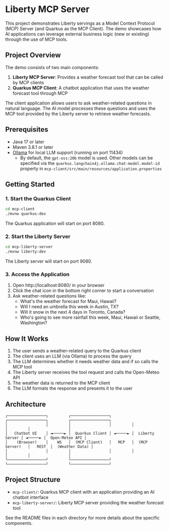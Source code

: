 # Liberty MCP Server

This project demonstrates Liberty servings as a Model Context Protocol (MCP) Server (and Quarkus as the MCP Client). The demo showcases how AI applications can leverage external business logic (new or existing) through the use of MCP tools.

## Project Overview

The demo consists of two main components:

1. **Liberty MCP Server**: Provides a weather forecast tool that can be called by MCP clients
2. **Quarkus MCP Client**: A chatbot application that uses the weather forecast tool through MCP

The client application allows users to ask weather-related questions in natural language. The AI model processes these questions and uses the MCP tool provided by the Liberty server to retrieve weather forecasts.

## Prerequisites

- Java 17 or later
- Maven 3.8.1 or later
- [Ollama](https://ollama.ai/) for local LLM support (running on port 11434)
   - By default, the `gpt-oss:20b` model is used.  Other models can be specified via the `quarkus.langchain4j.ollama.chat-model.model-id` property in `mcp-client/src/main/resources/application.properties`

## Getting Started

### 1. Start the Quarkus Client

```bash
cd mcp-client
./mvnw quarkus:dev
```

The Quarkus application will start on port 8080.

### 2. Start the Liberty Server

```bash
cd mcp-liberty-server
./mvnw liberty:dev
```

The Liberty server will start on port 9080.

### 3. Access the Application

1. Open http://localhost:8080/ in your browser
2. Click the chat icon in the bottom right corner to start a conversation
3. Ask weather-related questions like:
   - What's the weather forecast for Maui, Hawaii?
   - Will I need an umbrella this week in Austin, TX?
   - Will it snow in the next 4 days in Toronto, Canada?
   - Who's going to see more rainfall this week, Maui, Hawaii or Seattle, Washington?

## How It Works

1. The user sends a weather-related query to the Quarkus client
2. The client uses an LLM (via Ollama) to process the query
3. The LLM determines whether it needs weather data and if so calls the MCP tool
4. The Liberty server receives the tool request and calls the Open-Meteo API
5. The weather data is returned to the MCP client
6. The LLM formats the response and presents it to the user

## Architecture

```
┌─────────────────┐         ┌─────────────────┐         ┌─────────────────┐         ┌─────────────────┐
│                 │         │                 │         │                 │         │                 │
│   Chatbot UI    │ ◄─────► │  Quarkus Client │ ◄─────► │  Liberty Server │ ◄─────► │  Open-Meteo API │
│    (Browser)    │    WS   │  (MCP Client)   │   MCP   │  (MCP Server)   │   REST  │  (Weather Data) │
│                 │         │                 │         │                 │         │                 │
└─────────────────┘         └─────────────────┘         └─────────────────┘         └─────────────────┘
```

## Project Structure

- `mcp-client/`: Quarkus MCP client with an application providing an AI chatbot interface
- `mcp-liberty-server/`: Liberty MCP server providing the weather forecast tool

See the README files in each directory for more details about the specific components.